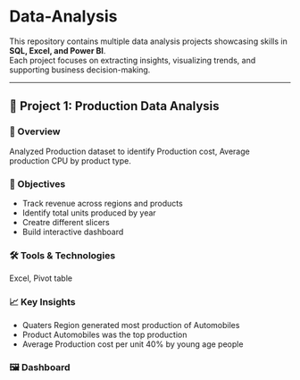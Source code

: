 # Data-Analysis
This repository contains multiple data analysis projects showcasing skills in **SQL, Excel, and Power BI**.  
Each project focuses on extracting insights, visualizing trends, and supporting business decision-making.  

---

## 🔹 Project 1: Production Data Analysis  

### 📌 Overview  
Analyzed Production dataset to identify Production cost, Average production CPU by product type.  

### 🎯 Objectives  
- Track revenue across regions and products  
- Identify total units produced by year 
- Creatre different slicers  
- Build interactive dashboard  

### 🛠️ Tools & Technologies  
Excel, Pivot table  

### 📈 Key Insights  
- Quaters Region generated most production of Automobiles  
- Product Automobiles was the top production  
- Average Production cost per unit  40% by young age people  

### 🖼️ Dashboard  
